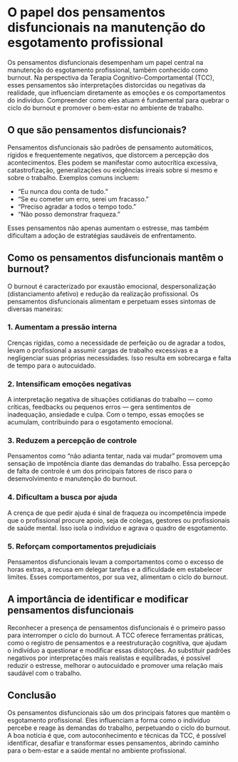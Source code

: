 # O papel dos pensamentos disfuncionais na manutenção do esgotamento profissional

Os pensamentos disfuncionais desempenham um papel central na manutenção do esgotamento profissional, também conhecido como burnout. Na perspectiva da Terapia Cognitivo-Comportamental (TCC), esses pensamentos são interpretações distorcidas ou negativas da realidade, que influenciam diretamente as emoções e os comportamentos do indivíduo. Compreender como eles atuam é fundamental para quebrar o ciclo do burnout e promover o bem-estar no ambiente de trabalho.

## O que são pensamentos disfuncionais?

Pensamentos disfuncionais são padrões de pensamento automáticos, rígidos e frequentemente negativos, que distorcem a percepção dos acontecimentos. Eles podem se manifestar como autocrítica excessiva, catastrofização, generalizações ou exigências irreais sobre si mesmo e sobre o trabalho. Exemplos comuns incluem:

- “Eu nunca dou conta de tudo.”
- “Se eu cometer um erro, serei um fracasso.”
- “Preciso agradar a todos o tempo todo.”
- “Não posso demonstrar fraqueza.”

Esses pensamentos não apenas aumentam o estresse, mas também dificultam a adoção de estratégias saudáveis de enfrentamento.

## Como os pensamentos disfuncionais mantêm o burnout?

O burnout é caracterizado por exaustão emocional, despersonalização (distanciamento afetivo) e redução da realização profissional. Os pensamentos disfuncionais alimentam e perpetuam esses sintomas de diversas maneiras:

### 1. **Aumentam a pressão interna**

Crenças rígidas, como a necessidade de perfeição ou de agradar a todos, levam o profissional a assumir cargas de trabalho excessivas e a negligenciar suas próprias necessidades. Isso resulta em sobrecarga e falta de tempo para o autocuidado.

### 2. **Intensificam emoções negativas**

A interpretação negativa de situações cotidianas do trabalho — como críticas, feedbacks ou pequenos erros — gera sentimentos de inadequação, ansiedade e culpa. Com o tempo, essas emoções se acumulam, contribuindo para o esgotamento emocional.

### 3. **Reduzem a percepção de controle**

Pensamentos como “não adianta tentar, nada vai mudar” promovem uma sensação de impotência diante das demandas do trabalho. Essa percepção de falta de controle é um dos principais fatores de risco para o desenvolvimento e manutenção do burnout.

### 4. **Dificultam a busca por ajuda**

A crença de que pedir ajuda é sinal de fraqueza ou incompetência impede que o profissional procure apoio, seja de colegas, gestores ou profissionais de saúde mental. Isso isola o indivíduo e agrava o quadro de esgotamento.

### 5. **Reforçam comportamentos prejudiciais**

Pensamentos disfuncionais levam a comportamentos como o excesso de horas extras, a recusa em delegar tarefas e a dificuldade em estabelecer limites. Esses comportamentos, por sua vez, alimentam o ciclo do burnout.

## A importância de identificar e modificar pensamentos disfuncionais

Reconhecer a presença de pensamentos disfuncionais é o primeiro passo para interromper o ciclo do burnout. A TCC oferece ferramentas práticas, como o registro de pensamentos e a reestruturação cognitiva, que ajudam o indivíduo a questionar e modificar essas distorções. Ao substituir padrões negativos por interpretações mais realistas e equilibradas, é possível reduzir o estresse, melhorar o autocuidado e promover uma relação mais saudável com o trabalho.

## Conclusão

Os pensamentos disfuncionais são um dos principais fatores que mantêm o esgotamento profissional. Eles influenciam a forma como o indivíduo percebe e reage às demandas do trabalho, perpetuando o ciclo do burnout. A boa notícia é que, com autoconhecimento e técnicas da TCC, é possível identificar, desafiar e transformar esses pensamentos, abrindo caminho para o bem-estar e a saúde mental no ambiente profissional.